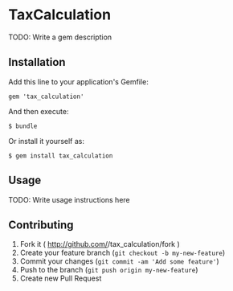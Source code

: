 # TaxCalculation

TODO: Write a gem description

## Installation

Add this line to your application's Gemfile:

    gem 'tax_calculation'

And then execute:

    $ bundle

Or install it yourself as:

    $ gem install tax_calculation

## Usage

TODO: Write usage instructions here

## Contributing

1. Fork it ( http://github.com/<my-github-username>/tax_calculation/fork )
2. Create your feature branch (`git checkout -b my-new-feature`)
3. Commit your changes (`git commit -am 'Add some feature'`)
4. Push to the branch (`git push origin my-new-feature`)
5. Create new Pull Request
